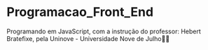 # Programacao_Front_End

Programando em JavaScript, com a instrução do professor: Hebert Bratefixe, pela Uninove - Universidade Nove de Julho🚀🚀
